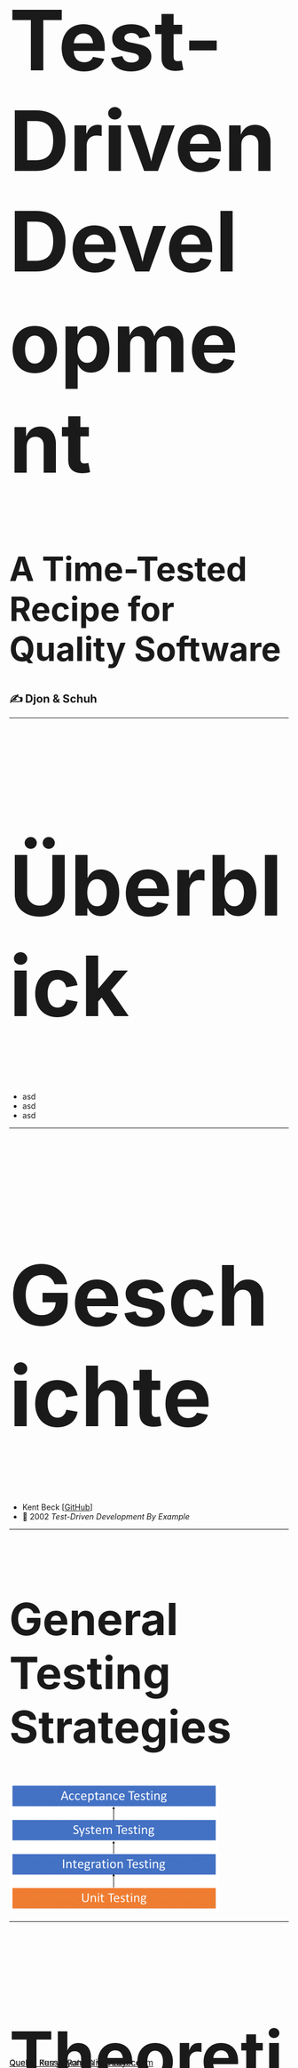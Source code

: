 <h1 style="font-size: 150px;">Test-Driven Development</h1>
<h1 style="font-size: 60px;">A Time-Tested Recipe for Quality Software</h1>
<h1 style="font-size: 20px; ">✍️ Djon & Schuh</h1>

---

<h1 style="font-size: 150px;">Überblick</h1>

- asd
- asd 
- asd

---

<h1 style="font-size: 150px;">Geschichte</h1>

- Kent Beck [[GitHub](https://github.com/KentBeck)]
- 📖 2002 _Test-Driven Development By Example_

---

<h1 style="font-size: 80px;">General Testing Strategies</h1>

<img width="75%" src="./assets/testing.png" alt="drawing"/>

---

<h1 style="font-size: 120px;">Theoretische Anwendung</h1>
<h1 style="font-size: 60px;">3 Schritte des TDD</h1>

---

<h1 style="font-size: 90px;">The “RED TEST” Stage</h1>

- Implementierung eines fehlschlagenden Tests

---

<h1 style="font-size: 90px;">The “GREEN TEST” stage</h1>

- So wenig Code wie möglich schreiben
  
---

<h1 style="font-size: 90px;">The Refactoring Stage</h1>

- Refaktorieren des neuen Codes
  
---

<img width="75%" src="./assets/TDD_diagram.png" alt="drawing"/>

---

<h1 style="font-size: 100px;">The pleasant side effects of TDD</h1>

_**TDD is a code design technique, not a testing technique. The resulting tests are, in fact, “only a pleasant side effect.”**_

---

<h1 style="font-size: 150px;">Die Vorteile von TDD</h1>

---

<div style="position: absolute; top: -275%; left: -15%">Die Vorteile von TDD</div>
- Gewährleistung der Integrität beim Hinzufügen neuer Features

---

<div style="position: absolute; top: -275%; left: -15%">Die Vorteile von TDD</div>
- Steigerung der Produktivität durch klare Zielsetzung

---

<div style="position: absolute; top: -40vh; left: -10vw">Die Vorteile von TDD</div>
- Kann als Vertragsbasis mit Endkunden dienen


---

<h1 style="font-size: 150px;">The Different Styles Of TDD</h1>

---

<h1 style="font-size: 150px;">Die Vorteile von TDD</h1>

<img width="75%" src="./assets/effects_tdd.png" alt="drawing"/>

---

<a style="font-size: 15px; position: absolute; bottom: 0px;" href="https://slideplayer.com/slide/6673407/">Quelle: Kerry Lyons SlidePLayer.com </a>

---

### Fith

---

### JEST


---

## Coding Example

<a href="www.google.com">GithubLink to code along</a>

---








## Das 2,4GHz Band
##### Das am besten bekannte ISM-Band

Verwendet in: <br/>
 WLAN, Zigbee, Bluetooth, Mikrowellen, Babytelefone, Garagenöffner, usw...

---
### Das 2,4GHz Band
- besteht aus 14 Kanälen
- ein Kanal ist 22 Mhz "breit"
![](./assets/ism_24.jpg)

<a style="font-size: 15px; position: absolute; bottom: 0px;" href="https://www.youtube.com/watch?v=0THHRsYX99A">Quelle: Russel Raham youtube.com </a>

---
### Was bringt die Zukunft?

- FCC gibt das 6GHz Band frei
- Wifi bekommt dadurch einen Frequenzbereich für sich selbst
- Wifi 6e verwendet Frequenzen zwischen 5,925 und 7,125 GHz

---
### **Links zu weiteren Informationsquellen**
<div style="display: flex; flex-direction: column; text-align: start;">
<a style="font-size: 50px; margin-bottom: 20px;" href="https://blogs.arubanetworks.com/corporate/history-is-being-made-whats-happening-with-6-ghz/">Blogartikel zu 6GHz ISM Band...</a> <br/>
<a style="font-size: 50px; margin-bottom: 20px;" href="https://www.youtube.com/watch?v=0THHRsYX99A">2,4GHz Band genauer...</a>
<a style="font-size: 50px; margin-bottom: 20px;" href="https://www.youtube.com/watch?v=f2nZdkTxCEE">ISM Bands zusammengefasst...</a>
</div>
